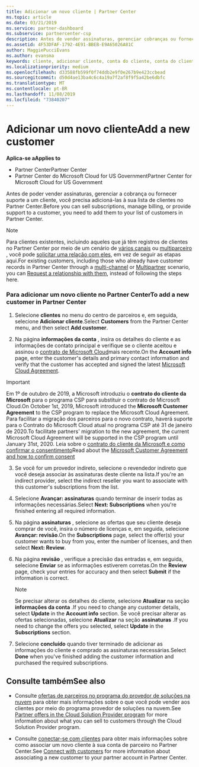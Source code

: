 ```yaml
---
title: Adicionar um novo cliente | Partner Center
ms.topic: article
ms.date: 03/21/2019
ms.service: partner-dashboard
ms.subservice: partnercenter-csp
description: Antes de vender assinaturas, gerenciar cobranças ou fornecer suporte, você precisa criar um registro de seu cliente no Partner Center.
ms.assetid: 4F53DFAF-1792-4E91-BBEB-E9A65026A81C
author: MaggiePucciEvans
ms.author: evansma
keywords: cliente, adicionar cliente, conta do cliente, conta do cliente no Partner Center, clientes, adicionar clientes, criar conta do cliente
ms.localizationpriority: medium
ms.openlocfilehash: d33588fb599f0f74ddb2e9f0e267b9e423ccbead
ms.sourcegitcommit: d50d4ae13ba4c6c4a19a7f2af8f9f5a42be6dbfc
ms.translationtype: MT
ms.contentlocale: pt-BR
ms.lasthandoff: 11/08/2019
ms.locfileid: "73840207"
---
```

# <a name="add-a-new-customer"></a><span data-ttu-id="4d907-104">Adicionar um novo cliente</span><span class="sxs-lookup"><span data-stu-id="4d907-104">Add a new customer</span></span>

<span data-ttu-id="4d907-105">**Aplica-se a**</span><span class="sxs-lookup"><span data-stu-id="4d907-105">**Applies to**</span></span>

-  <span data-ttu-id="4d907-106">Partner Center</span><span class="sxs-lookup"><span data-stu-id="4d907-106">Partner Center</span></span>
-  <span data-ttu-id="4d907-107">Partner Center do Microsoft Cloud for US Government</span><span class="sxs-lookup"><span data-stu-id="4d907-107">Partner Center for Microsoft Cloud for US Government</span></span>

<span data-ttu-id="4d907-108">Antes de poder vender assinaturas, gerenciar a cobrança ou fornecer suporte a um cliente, você precisa adicioná-las à sua lista de clientes no Partner Center.</span><span class="sxs-lookup"><span data-stu-id="4d907-108">Before you can sell subscriptions, manage billing, or provide support to a customer, you need to add them to your list of customers in Partner  Center.</span></span>

>[!NOTE]
><span data-ttu-id="4d907-109">Para clientes existentes, incluindo aqueles que já têm registros de clientes no Partner Center por meio de um cenário de [vários canais](multichannel.md) ou [multiparceiro](multipartner.md) , você pode [solicitar uma relação com eles](request-a-relationship-with-a-customer.md), em vez de seguir as etapas aqui.</span><span class="sxs-lookup"><span data-stu-id="4d907-109">For existing customers, including those who already have customer records in Partner Center through a [multi-channel](multichannel.md) or [Multipartner](multipartner.md) scenario, you can [Request a relationship with them](request-a-relationship-with-a-customer.md), instead of following the steps here.</span></span>

### <a name="to-add-a-new-customer-in-partner-center"></a><span data-ttu-id="4d907-110">Para adicionar um novo cliente no Partner Center</span><span class="sxs-lookup"><span data-stu-id="4d907-110">To add a new customer in Partner Center</span></span>

1. <span data-ttu-id="4d907-111">Selecione **clientes** no menu do centro de parceiros e, em seguida, selecione **Adicionar cliente**.</span><span class="sxs-lookup"><span data-stu-id="4d907-111">Select **Customers** from the Partner Center menu, and then select **Add customer**.</span></span>

2. <span data-ttu-id="4d907-112">Na página **informações da conta** , insira os detalhes do cliente e as informações de contato principal e verifique se o cliente aceitou e assinou o [contrato de Microsoft Cloud](agreements.md)mais recente.</span><span class="sxs-lookup"><span data-stu-id="4d907-112">On the **Account info** page, enter the customer's details and primary contact information and verify that the customer has accepted and signed the latest [Microsoft Cloud Agreement](agreements.md).</span></span>

>[!IMPORTANT] 
> <span data-ttu-id="4d907-113">Em 1º de outubro de 2019, a Microsoft introduziu o **contrato do cliente da Microsoft** para o programa CSP para substituir o contrato de Microsoft Cloud.</span><span class="sxs-lookup"><span data-stu-id="4d907-113">On October 1st, 2019, Microsoft introduced the **Microsoft Customer Agreement** to the CSP program to replace the Microsoft Cloud Agreement.</span></span> <span data-ttu-id="4d907-114">Para facilitar a migração dos parceiros para o novo contrato, haverá suporte para o Contrato do Microsoft Cloud atual no programa CSP até 31 de janeiro de 2020.</span><span class="sxs-lookup"><span data-stu-id="4d907-114">To facilitate partners' migration to the new agreement, the current Microsoft Cloud Agreement will be supported in the CSP program until January 31st, 2020.</span></span> <span data-ttu-id="4d907-115">Leia sobre o [contrato do cliente da Microsoft e como confirmar o consentimento](confirm-customer-consent.md)</span><span class="sxs-lookup"><span data-stu-id="4d907-115">Read about the [Microsoft Customer Agreement and how to confirm consent](confirm-customer-consent.md)</span></span>
  
3. <span data-ttu-id="4d907-116">Se você for um provedor indireto, selecione o revendedor indireto que você deseja associar às assinaturas deste cliente na lista.</span><span class="sxs-lookup"><span data-stu-id="4d907-116">If you're an indirect provider, select the indirect reseller you want to associate with this customer's subscriptions from the list.</span></span>

4. <span data-ttu-id="4d907-117">Selecione **Avançar: assinaturas** quando terminar de inserir todas as informações necessárias.</span><span class="sxs-lookup"><span data-stu-id="4d907-117">Select **Next: Subscriptions** when you're finished entering all required information.</span></span>

5. <span data-ttu-id="4d907-118">Na página **assinaturas** , selecione as ofertas que seu cliente deseja comprar de você, insira o número de licenças e, em seguida, selecione **Avançar: revisão**.</span><span class="sxs-lookup"><span data-stu-id="4d907-118">On the **Subscriptions** page, select the offer(s) your customer wants to buy from you, enter the number of licenses, and then select **Next: Review**.</span></span>

6. <span data-ttu-id="4d907-119">Na página **revisão** , verifique a precisão das entradas e, em seguida, selecione **Enviar** se as informações estiverem corretas.</span><span class="sxs-lookup"><span data-stu-id="4d907-119">On the **Review** page, check your entries for accuracy and then select **Submit** if the information is correct.</span></span>

    >[!NOTE]
    ><span data-ttu-id="4d907-120">Se precisar alterar os detalhes do cliente, selecione **Atualizar** na seção **informações da conta** .</span><span class="sxs-lookup"><span data-stu-id="4d907-120">If you need to change any customer details, select **Update** in the **Account info** section.</span></span> <span data-ttu-id="4d907-121">Se você precisar alterar as ofertas selecionadas, selecione **Atualizar** na seção **assinaturas** .</span><span class="sxs-lookup"><span data-stu-id="4d907-121">If you need to change the offers you selected, select **Update** in the **Subscriptions** section.</span></span>

7. <span data-ttu-id="4d907-122">Selecione **concluído** quando tiver terminado de adicionar as informações do cliente e comprado as assinaturas necessárias.</span><span class="sxs-lookup"><span data-stu-id="4d907-122">Select **Done** when you've finished adding the customer information and purchased the required subscriptions.</span></span>

## <a name="see-also"></a><span data-ttu-id="4d907-123">Consulte também</span><span class="sxs-lookup"><span data-stu-id="4d907-123">See also</span></span>

- <span data-ttu-id="4d907-124">Consulte [ofertas de parceiros no programa do provedor de soluções na nuvem](csp-offers.md) para obter mais informações sobre o que você pode vender aos clientes por meio do programa provedor de soluções na nuvem.</span><span class="sxs-lookup"><span data-stu-id="4d907-124">See [Partner offers in the Cloud Solution Provider program](csp-offers.md) for more information about what you can sell to customers through the Cloud Solution Provider program.</span></span>

- <span data-ttu-id="4d907-125">Consulte [conectar-se com clientes](customer-accounts.md) para obter mais informações sobre como associar um novo cliente à sua conta de parceiro no Partner Center.</span><span class="sxs-lookup"><span data-stu-id="4d907-125">See [Connect with customers](customer-accounts.md) for more information about associating a new customer to your partner account in Partner Center.</span></span>